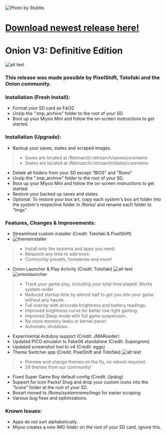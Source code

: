![Photo by Stubbs](https://github.com/jimgraygit/Onion/blob/main/Lightbox%20Photos/stubbsmini2.jpg)

# [Download newest release here!](https://github.com/jimgraygit/Onion/releases)

# Onion V3: Definitive Edition
![alt text](https://i.imgur.com/wCma2Wy.png)
### This release was made possible by PixelShift, Totofaki and the Onion community.

### Installation (Fresh Install):
- Format your SD card as Fat32
- Unzip the ".tmp_archive" folder to the root of your SD.
- Boot up your Miyoo Mini and follow the on-screen instructions to get started.

### Installation (Upgrade):
- Backup your saves, states and scraped images.
> - Saves are located at /Retroarch/.retroarch/saves/_corename_
> - States are located at /Retroarch/.retroarch/states/_corename_
- Delete all folders from your SD except "BIOS" and "Roms"
- Unzip the ".tmp_archive" folder to the root of your SD.
- Boot up your Miyoo Mini and follow the on-screen instructions to get started.
- Restore your backed up saves and states.
- Optional: To restore your box art, copy each system's box art folder into the system's respective folder in /Roms/ and rename each folder to "Imgs"

### Features, Changes & Improvements:
- Streamlined custom installer (Credit: Totofaki & PixelShift)
- ![themeinstaller](https://user-images.githubusercontent.com/16885275/154789504-84253d41-373d-4c84-b194-547c6343f904.png)

> - Install only the systems and apps you need.
> - Relaunch any time to add more. 
> - Community presets, homebrew and more!
- Onion Launcher & Play Activity (Credit: Totofaki)
![alt text](https://i.imgur.com/wWgMvFo.png)
![onionlauncher](https://user-images.githubusercontent.com/16885275/154789497-3c3ea0e5-aac3-4935-86d5-92b4921732ce.png)

> - Track your game play, including your total time played. Works system-wide!
> - Reduced startup time by almost half to get you into your game without any hassle.
> - Full overlay with accurate brightness and battery readings.
> - Improved brightness curve for better low-light gaming.
> - Improved Sleep mode with full game suspension.
> - No more memory leaks or kernel panic!
> - Automatic shutdown.
- Experimental Arduboy support (Credit: JMARoeder)
- Updated PICO emulator to Fake08 standalone (Credit: Supergrom)
- Updated screenshot tool to v4 (Credit: eggs)
- Theme Switcher app (Credit: PixelShift and Totofaki)
![alt text](https://i.imgur.com/FI66wVS.png)
> - Preview and change themes on the fly, no reboot required.
> - 26 themes from our community!
- Fixed Super Game Boy default config (Credit: Updog)
- Support for Icon Packs! Drag and drop your custom icons into the "Icons" folder at the root of your SD.
- Boxart moved to /Roms/_systemname_/Imgs for easier scraping
- Various bug fixes and optimizations.

### Known Issues:
- Apps do not sort alphabetically.
- Miyoo creates a new IMG folder on the root of your SD card. Ignore this.
